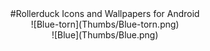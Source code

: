 <div align="center">#Rollerduck Icons and Wallpapers for Android</div>

<div align="center">![Blue-torn](Thumbs/Blue-torn.png)</div>


<div align="center">![Blue](Thumbs/Blue.png)</div>

